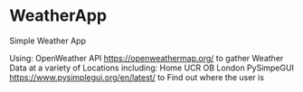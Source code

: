 # WeatherApp
Simple Weather App

Using:
    OpenWeather API https://openweathermap.org/ to gather Weather Data at a variety of Locations including:
        Home
        UCR
        OB
        London
    PySimpeGUI https://www.pysimplegui.org/en/latest/ to Find out where the user is

